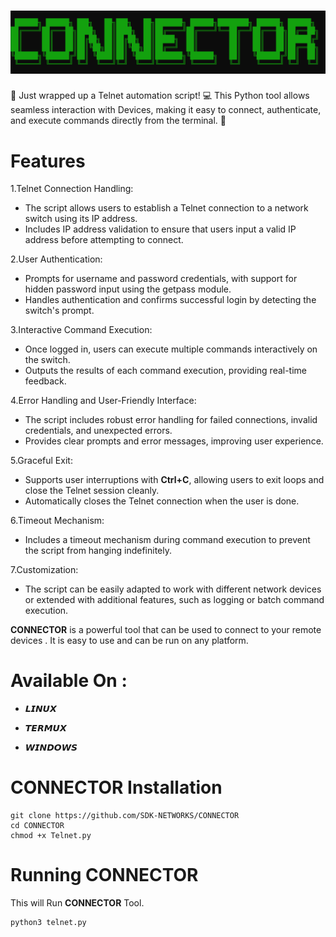 
<h1 align="center">
  <img src="Static/connector.png" alt="Connector">
  <br>
</h1>

🚀 Just wrapped up a Telnet automation script! 💻 This Python tool allows seamless interaction with Devices, making it easy to connect, authenticate, and execute commands directly from the terminal. 🔄


# Features

1.Telnet Connection Handling: 
- The script allows users to establish a Telnet connection to a network switch using its IP address.
- Includes IP address validation to ensure that users input a valid IP address before attempting to connect.
 
2.User Authentication: 
- Prompts for username and password credentials, with support for hidden password input using the getpass module.
- Handles authentication and confirms successful login by detecting the switch's prompt.

3.Interactive Command Execution: 
- Once logged in, users can execute multiple commands interactively on the switch.
- Outputs the results of each command execution, providing real-time feedback.

4.Error Handling and User-Friendly Interface: 
- The script includes robust error handling for failed connections, invalid credentials, and unexpected errors.
- Provides clear prompts and error messages, improving user experience.

5.Graceful Exit: 
- Supports user interruptions with **Ctrl+C**, allowing users to exit loops and close the Telnet session cleanly.
- Automatically closes the Telnet connection when the user is done.

6.Timeout Mechanism: 
- Includes a timeout mechanism during command execution to prevent the script from hanging indefinitely.

7.Customization: 
- The script can be easily adapted to work with different network devices or extended with additional features, such as logging or batch command execution.

**CONNECTOR** is a powerful tool that can be used to connect to your remote devices . It is easy to use and can be run on any platform.

# Available On :

- 𝙇𝙄𝙉𝙐𝙓

- 𝙏𝙀𝙍𝙈𝙐𝙓

- 𝙒𝙄𝙉𝘿𝙊𝙒𝙎
# CONNECTOR Installation

```
git clone https://github.com/SDK-NETWORKS/CONNECTOR
cd CONNECTOR
chmod +x Telnet.py
```

# Running CONNECTOR

This will Run **CONNECTOR** Tool.

```
python3 telnet.py 
```
